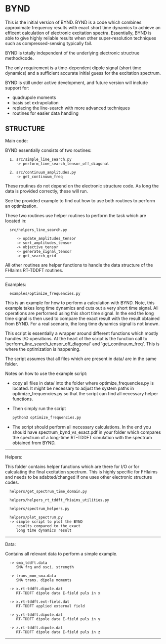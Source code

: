 BYND
===
   This is the initial version of BYND.
   BYND is a code which combines approximate frequency
   results with exact short time dynamics to achieve
   an efficent calculation of electronic excitation
   spectra. Essentially, BYND is able to give
   highly reliable results when other super-resolution
   techniques such as compressed-sensing typically fail.

   BYND is totally independent of the underlying
   electronic structrue method/code.
   
   The only requirement is a time-dependent
   dipole signal (short time dynamics) and
   a sufficient accurate initial guess for the
   excitation spectrum.

   BYND is still under active development, and 
   future version will include support for:
   
   - quadrupole moments
   - basis set extrapolation
   - replacing the line-search with more
     advanced techniques
   - routines for easier data handling


STRUCTURE
   ----------------------------------------------
   Main code:

   BYND essentially consists of two routines:

      1. src/simple_line_search.py
         -> perform_line_search_tensor_off_diagonal

      2. src/continuum_amplitudes.py
         -> get_continuum_freq

   These routines do not depend on the electronic 
   structure code. As long the data is provided
   correctly, these will run.

   See the provided example to find out how to use
   both routines to perform an optimization.

   These two routines use helper routines to 
   perform the task which are located in:

      src/helpers_line_search.py

         -> update_amplitudes_tensor
         -> sort_amplitudes_tensor
         -> objective_tensor
         -> generate_signal_tensor
         -> get_search_grid

   All other routines are helper 
   functions to handle the data structure of 
   the FHIaims RT-TDDFT routines.

   ----------------------------------------------
   Examples:

      examples/optimize_frequencies.py

   This is an example for how to perform a
   calculation with BYND. Note, this example
   takes long time dynamics and cuts out a
   very short time signal. All operations
   are performed using this short time signal.
   In the end the long time signal is then used to
   compare the exact result with the result obtained 
   from BYND. For a real scenario, the long time
   dynamics signal is not known.

   This script is essentially a wrapper
   around different functions which mostly handles I/O
   operations. At the heart of the script is 
   the function call to 
   'perform_line_search_tensor_off_diagonal'
   and 'get_continuum_freq'. This is where the
   optimization is happening.

   The script assumes that all files which are
   present in data/ are in the same folder.

   Notes on how to use the example script:

   - copy all files in data/ into the folder where
     optimize_frequencies.py is located. It might
     be necessary to adjust the system paths in
     optimize_frequencies.py so that the script
     can find all necessary helper functions.

   - Then simply run the script
     ```bash
     python3 optimize_frequencies.py
     ```

   - The script should perform all necessary 
     calculations. In the end you should
     have spectrum_bynd_vs_exact.pdf in your
     folder which compares the spectrum of
     a long-time RT-TDDFT simulation with the
     spectrum obtained from BYND.

   ----------------------------------------------
   Helpers:

   This folder contains helper functions
   which are there for I/O or for calculating
   the final excitation spectrum.
   This is highly specific for FHIaims and needs
   to be adabted/changed if one uses other
   electronic structure codes.

      helpers/get_spectrum_time_domain.py

      helpers/helpers_rt_tddft_fhiaims_utilities.py

      helpers/spectrum_helpers.py

      helpers/plot_spectrum.py
      -> simple script to plot the BYND
         results compared to the exact
         long time dynamics result

   ----------------------------------------------
   Data:

   Contains all relevant data to perform a simple
   example. 

      -> sma_tddft.data
         SMA frq and osci. strength

      -> trans_mom_sma.data
         SMA trans. dipole moments

      -> x.rt-tddft.dipole.dat
         RT-TDDFT dipole data E-field puls in x

      -> x.rt-tddft.ext-field.dat
         RT-TDDFT applied external field

      -> y.rt-tddft.dipole.dat
         RT-TDDFT dipole data E-field puls in y

      -> z.rt-tddft.dipole.dat
         RT-TDDFT dipole data E-field puls in z

   ----------------------------------------------
